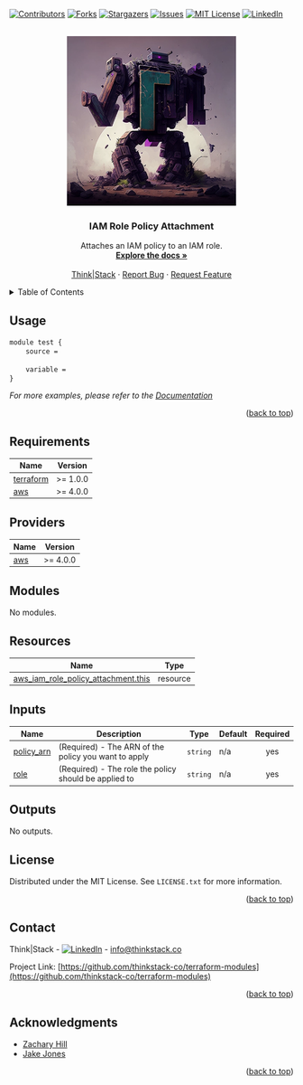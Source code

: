 <!-- Blank module readme template: Do a search and replace with your text editor for the following: `module_name`, `module_description` -->
<!-- Improved compatibility of back to top link: See: https://github.com/othneildrew/Best-README-Template/pull/73 -->
<a name="readme-top"></a>


<!-- PROJECT SHIELDS -->
<!--
*** I'm using markdown "reference style" links for readability.
*** Reference links are enclosed in brackets [ ] instead of parentheses ( ).
*** See the bottom of this document for the declaration of the reference variables
*** for contributors-url, forks-url, etc. This is an optional, concise syntax you may use.
*** https://www.markdownguide.org/basic-syntax/#reference-style-links
-->
[![Contributors][contributors-shield]][contributors-url]
[![Forks][forks-shield]][forks-url]
[![Stargazers][stars-shield]][stars-url]
[![Issues][issues-shield]][issues-url]
[![MIT License][license-shield]][license-url]
[![LinkedIn][linkedin-shield]][linkedin-url]


<!-- PROJECT LOGO -->
<br />
<div align="center">
  <a href="https://github.com/thinkstack-co/terraform-modules">
    <img src="/images/terraform_modules_logo.webp" alt="Logo" width="300" height="300">
  </a>

<h3 align="center">IAM Role Policy Attachment</h3>
  <p align="center">
    Attaches an IAM policy to an IAM role.
    <br />
    <a href="https://github.com/thinkstack-co/terraform-modules"><strong>Explore the docs »</strong></a>
    <br />
    <br />
    <a href="https://www.thinkstack.co/">Think|Stack</a>
    ·
    <a href="https://github.com/thinkstack-co/terraform-modules/issues">Report Bug</a>
    ·
    <a href="https://github.com/thinkstack-co/terraform-modules/issues">Request Feature</a>
  </p>
</div>


<!-- TABLE OF CONTENTS -->
<details>
  <summary>Table of Contents</summary>
  <ol>
    <li><a href="#usage">Usage</a></li>
    <li><a href="#requirements">Requirements</a></li>
    <li><a href="#providers">Providers</a></li>
    <li><a href="#modules">Modules</a></li>
    <li><a href="#Resources">Resources</a></li>
    <li><a href="#inputs">Inputs</a></li>
    <li><a href="#outputs">Outputs</a></li>
    <li><a href="#license">License</a></li>
    <li><a href="#contact">Contact</a></li>
    <li><a href="#acknowledgments">Acknowledgments</a></li>
  </ol>
</details>


<!-- USAGE EXAMPLES -->
## Usage

```
module test {
    source =

    variable =
}
```

_For more examples, please refer to the [Documentation](https://github.com/thinkstack-co/terraform-modules)_

<p align="right">(<a href="#readme-top">back to top</a>)</p>

<!-- terraform-docs output will be input automatically below-->
<!-- terraform-docs markdown table --output-file README.md --output-mode inject .-->
<!-- BEGIN_TF_DOCS -->
## Requirements

| Name | Version |
|------|---------|
| <a name="requirement_terraform"></a> [terraform](#requirement\_terraform) | >= 1.0.0 |
| <a name="requirement_aws"></a> [aws](#requirement\_aws) | >= 4.0.0 |

## Providers

| Name | Version |
|------|---------|
| <a name="provider_aws"></a> [aws](#provider\_aws) | >= 4.0.0 |

## Modules

No modules.

## Resources

| Name | Type |
|------|------|
| [aws_iam_role_policy_attachment.this](https://registry.terraform.io/providers/hashicorp/aws/latest/docs/resources/iam_role_policy_attachment) | resource |

## Inputs

| Name | Description | Type | Default | Required |
|------|-------------|------|---------|:--------:|
| <a name="input_policy_arn"></a> [policy\_arn](#input\_policy\_arn) | (Required) - The ARN of the policy you want to apply | `string` | n/a | yes |
| <a name="input_role"></a> [role](#input\_role) | (Required) - The role the policy should be applied to | `string` | n/a | yes |

## Outputs

No outputs.
<!-- END_TF_DOCS -->

<!-- LICENSE -->
## License

Distributed under the MIT License. See `LICENSE.txt` for more information.

<p align="right">(<a href="#readme-top">back to top</a>)</p>



<!-- CONTACT -->
## Contact

Think|Stack - [![LinkedIn][linkedin-shield]][linkedin-url] - info@thinkstack.co

Project Link: [https://github.com/thinkstack-co/terraform-modules](https://github.com/thinkstack-co/terraform-modules)

<p align="right">(<a href="#readme-top">back to top</a>)</p>



<!-- ACKNOWLEDGMENTS -->
## Acknowledgments

* [Zachary Hill](https://zacharyhill.co)
* [Jake Jones](https://github.com/jakeasarus)

<p align="right">(<a href="#readme-top">back to top</a>)</p>


<!-- MARKDOWN LINKS & IMAGES -->
<!-- https://www.markdownguide.org/basic-syntax/#reference-style-links -->
[contributors-shield]: https://img.shields.io/github/contributors/thinkstack-co/terraform-modules.svg?style=for-the-badge
[contributors-url]: https://github.com/thinkstack-co/terraform-modules/graphs/contributors
[forks-shield]: https://img.shields.io/github/forks/thinkstack-co/terraform-modules.svg?style=for-the-badge
[forks-url]: https://github.com/thinkstack-co/terraform-modules/network/members
[stars-shield]: https://img.shields.io/github/stars/thinkstack-co/terraform-modules.svg?style=for-the-badge
[stars-url]: https://github.com/thinkstack-co/terraform-modules/stargazers
[issues-shield]: https://img.shields.io/github/issues/thinkstack-co/terraform-modules.svg?style=for-the-badge
[issues-url]: https://github.com/thinkstack-co/terraform-modules/issues
[license-shield]: https://img.shields.io/github/license/thinkstack-co/terraform-modules.svg?style=for-the-badge
[license-url]: https://github.com/thinkstack-co/terraform-modules/blob/master/LICENSE.txt
[linkedin-shield]: https://img.shields.io/badge/-LinkedIn-black.svg?style=for-the-badge&logo=linkedin&colorB=555
[linkedin-url]: https://www.linkedin.com/company/thinkstack/
[product-screenshot]: /images/screenshot.webp
[Terraform.io]: https://img.shields.io/badge/Terraform-7B42BC?style=for-the-badge&logo=terraform
[Terraform-url]: https://terraform.io
